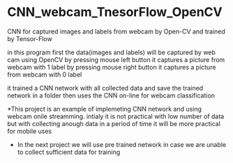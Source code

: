# CNN_webcam_TnesorFlow_OpenCV
CNN for captured images and labels from webcam by Open-CV and trained by Tensor-Flow


in this program first the data(images and labels) will be captured by web cam using OpenCV 
by pressing mouse left button it captures a picture from webcam with 1 label
by pressing mouse right button it captures a picture from webcam with 0 label

it trained a CNN network with all collected data and save the trained network in a folder
then uses the CNN on-line for webcam classification

*This project is an example of implemeting CNN network and using webcam onile streamming. intialy it is not practical with low number of data but with collecting anough data in a period of time it will be more practical for mobile uses

* In the next project we will use pre trained network in case we are unable to collect sufficient data for training 


